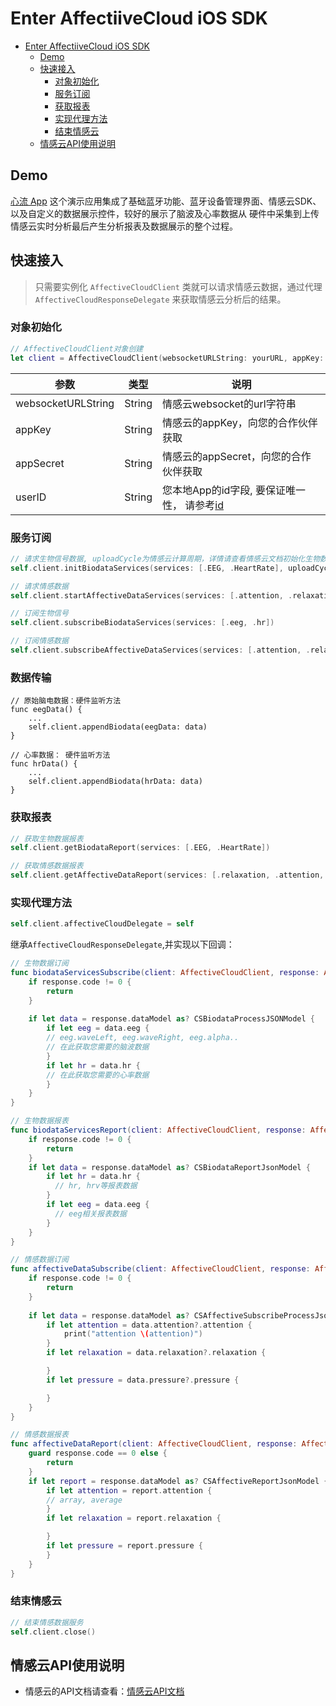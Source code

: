 # Enter AffectiiveCloud iOS SDK

- [Enter AffectiiveCloud iOS SDK](#enter-affectiivecloud-ios-sdk)
  - [Demo](#demo)
  - [快速接入](#%e5%bf%ab%e9%80%9f%e6%8e%a5%e5%85%a5)
    - [对象初始化](#%e5%af%b9%e8%b1%a1%e5%88%9d%e5%a7%8b%e5%8c%96)
    - [服务订阅](#%e6%9c%8d%e5%8a%a1%e8%ae%a2%e9%98%85)
    - [获取报表](#%e8%8e%b7%e5%8f%96%e6%8a%a5%e8%a1%a8)
    - [实现代理方法](#%e5%ae%9e%e7%8e%b0%e4%bb%a3%e7%90%86%e6%96%b9%e6%b3%95)
    - [结束情感云](#%e7%bb%93%e6%9d%9f%e6%83%85%e6%84%9f%e4%ba%91)
  - [情感云API使用说明](#%e6%83%85%e6%84%9f%e4%ba%91api%e4%bd%bf%e7%94%a8%e8%af%b4%e6%98%8e)

## Demo

[心流 App](https://github.com/Entertech/Enter-AffectiveCloud-Demo-iOS.git) 这个演示应用集成了基础蓝牙功能、蓝牙设备管理界面、情感云SDK、以及自定义的数据展示控件，较好的展示了脑波及心率数据从 硬件中采集到上传情感云实时分析最后产生分析报表及数据展示的整个过程。

## 快速接入

> 只需要实例化 `AffectiveCloudClient` 类就可以请求情感云数据，通过代理 `AffectiveCloudResponseDelegate` 来获取情感云分析后的结果。

### 对象初始化

```swift
// AffectiveCloudClient对象创建
let client = AffectiveCloudClient(websocketURLString: yourURL, appKey: yourAppKey, appSecret: yourSecret, userID: yourLocalID)

```

| 参数               | 类型   | 说明                                  |
| ------------------ | ------ | ------------------------------------- |
| websocketURLString | String | 情感云websocket的url字符串            |
| appKey             | String | 情感云的appKey，向您的合作伙伴获取    |
| appSecret          | String | 情感云的appSecret，向您的合作伙伴获取 |
| userID             | String | 您本地App的id字段, 要保证唯一性， 请参考[id](https://docs.affectivecloud.com/%F0%9F%8E%99%E6%8E%A5%E5%8F%A3%E5%8D%8F%E8%AE%AE/3.%20%E4%BC%9A%E8%AF%9D%E5%8D%8F%E8%AE%AE.html#userID)                    |


### 服务订阅

```swift
// 请求生物信号数据, uploadCycle为情感云计算周期，详情请查看情感云文档初始化生物数据部分
self.client.initBiodataServices(services: [.EEG, .HeartRate], uploadCycle:3 )

// 请求情感数据
self.client.startAffectiveDataServices(services: [.attention, .relaxation, .pleasure, .pressure])

// 订阅生物信号
self.client.subscribeBiodataServices(services: [.eeg, .hr])

// 订阅情感数据
self.client.subscribeAffectiveDataServices(services: [.attention, .relaxation, .pressure, .pleasure])
```

### 数据传输

```
// 原始脑电数据：硬件监听方法
func eegData() {
    ...
    self.client.appendBiodata(eegData: data)
}

// 心率数据： 硬件监听方法
func hrData() {
    ...
    self.client.appendBiodata(hrData: data)
}
```

### 获取报表

```swift
// 获取生物数据报表
self.client.getBiodataReport(services: [.EEG, .HeartRate])

// 获取情感数据报表
self.client.getAffectiveDataReport(services: [.relaxation, .attention, .pressure, .pleasure])

```

### 实现代理方法

```swift
self.client.affectiveCloudDelegate = self
```

继承`AffectiveCloudResponseDelegate`,并实现以下回调：

```swift
// 生物数据订阅
func biodataServicesSubscribe(client: AffectiveCloudClient, response: AffectiveCloudResponseJSONModel) {
    if response.code != 0 {
        return
    }
        
    if let data = response.dataModel as? CSBiodataProcessJSONModel {
        if let eeg = data.eeg {
        // eeg.waveLeft, eeg.waveRight, eeg.alpha..
        // 在此获取您需要的脑波数据
        }
        if let hr = data.hr {
        // 在此获取您需要的心率数据
        }
    }
}

// 生物数据报表
func biodataServicesReport(client: AffectiveCloudClient, response: AffectiveCloudResponseJSONModel) {
    if response.code != 0 {
        return
    }
    if let data = response.dataModel as? CSBiodataReportJsonModel {
        if let hr = data.hr {
          // hr, hrv等报表数据
        }
        if let eeg = data.eeg {
          // eeg相关报表数据
        }
    }
}

// 情感数据订阅
func affectiveDataSubscribe(client: AffectiveCloudClient, response: AffectiveCloudResponseJSONModel) {
    if response.code != 0 {
        return
    }
        
    if let data = response.dataModel as? CSAffectiveSubscribeProcessJsonModel {
        if let attention = data.attention?.attention {
            print("attention \(attention)")
        }
        if let relaxation = data.relaxation?.relaxation {

        }
        if let pressure = data.pressure?.pressure {

        }
    }
}

// 情感数据报表
func affectiveDataReport(client: AffectiveCloudClient, response: AffectiveCloudResponseJSONModel)  {
    guard response.code == 0 else {
        return
    }
    if let report = response.dataModel as? CSAffectiveReportJsonModel {
        if let attention = report.attention {
        // array, average
        }
        if let relaxation = report.relaxation {

        }
        if let pressure = report.pressure {
        }
    }
}
```

### 结束情感云

```swift
// 结束情感数据服务
self.client.close()

```

## 情感云API使用说明
- 情感云的API文档请查看：[情感云API文档](../APIDocuments/Enterr-AffectiveCloud-iOS-SDK-API说明.md)

